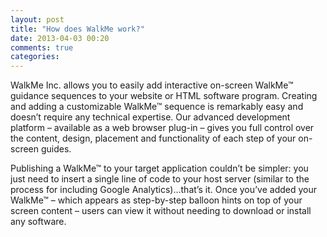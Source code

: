 ```yaml
---
layout: post
title: "How does WalkMe work?"
date: 2013-04-03 00:20
comments: true
categories: 
---
```

WalkMe Inc. allows you to easily add interactive on-screen WalkMe™ guidance sequences to your website or HTML software program. Creating and adding a customizable WalkMe™ sequence is remarkably easy and doesn’t require any technical expertise. Our advanced development platform – available as a web browser plug-in – gives you full control over the content, design, placement and functionality of each step of your on-screen guides.

Publishing a WalkMe™ to your target application couldn’t be simpler: you just need to insert a single line of code to your host server (similar to the process for including Google Analytics)…that’s it. Once you’ve added your WalkMe™ – which appears as step-by-step balloon hints on top of your screen content – users can view it without needing to download or install any software.
